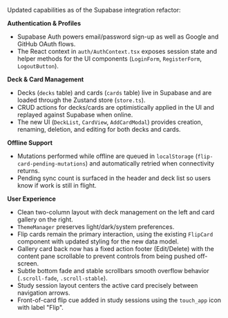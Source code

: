 Updated capabilities as of the Supabase integration refactor:

**Authentication & Profiles**

*   Supabase Auth powers email/password sign-up as well as Google and GitHub OAuth flows.
*   The React context in `auth/AuthContext.tsx` exposes session state and helper methods for the UI components (`LoginForm`, `RegisterForm`, `LogoutButton`).

**Deck & Card Management**

*   Decks (`decks` table) and cards (`cards` table) live in Supabase and are loaded through the Zustand store (`store.ts`).
*   CRUD actions for decks/cards are optimistically applied in the UI and replayed against Supabase when online.
*   The new UI (`DeckList`, `CardView`, `AddCardModal`) provides creation, renaming, deletion, and editing for both decks and cards.

**Offline Support**

*   Mutations performed while offline are queued in `localStorage` (`flip-card-pending-mutations`) and automatically retried when connectivity returns.
*   Pending sync count is surfaced in the header and deck list so users know if work is still in flight.

**User Experience**

*   Clean two-column layout with deck management on the left and card gallery on the right.
*   `ThemeManager` preserves light/dark/system preferences.
*   Flip cards remain the primary interaction, using the existing `FlipCard` component with updated styling for the new data model.
*   Gallery card back now has a fixed action footer (Edit/Delete) with the content pane scrollable to prevent controls from being pushed off-screen.
*   Subtle bottom fade and stable scrollbars smooth overflow behavior (`.scroll-fade`, `.scroll-stable`).
*   Study session layout centers the active card precisely between navigation arrows.
*   Front-of-card flip cue added in study sessions using the `touch_app` icon with label "Flip".
